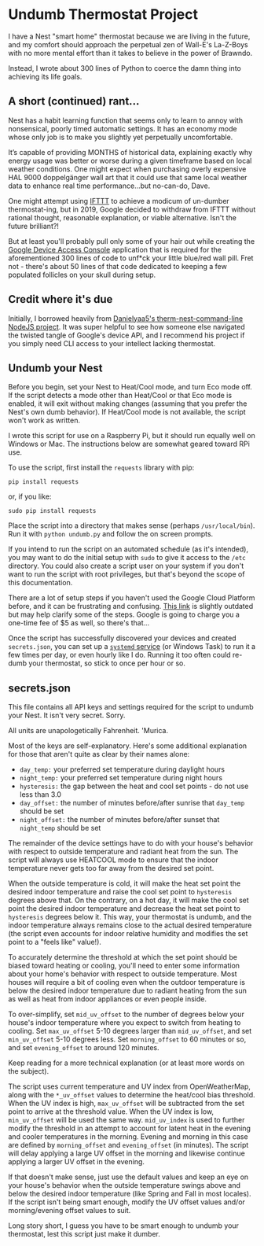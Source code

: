 # Undumb Thermostat Project

I have a Nest "smart home" thermostat because we are living in the future, and my comfort should approach the perpetual zen of Wall-E's La-Z-Boys with no more mental effort than it takes to believe in the power of Brawndo.

Instead, I wrote about 300 lines of Python to coerce the damn thing into achieving its life goals.

## A short (continued) rant...

Nest has a habit learning function that seems only to learn to annoy with nonsensical, poorly timed automatic settings.  It has an economy mode whose only job is to make you slightly yet perpetually uncomfortable.

It’s capable of providing MONTHS of historical data, explaining exactly why energy usage was better or worse during a given timeframe based on local weather conditions.  One might expect when purchasing overly expensive HAL 9000 doppelgänger wall art that it could use that same local weather data to enhance real time performance...but no-can-do, Dave.

One might attempt using [IFTTT](https://ifttt.com/home) to achieve a modicum of un-dumber thermostat-ing, but in 2019, Google decided to withdraw from IFTTT without rational thought, reasonable explanation, or viable alternative.  Isn't the future brilliant?!

But at least you'll probably pull only some of your hair out while creating the [Google Device Access Console](https://developers.google.com/nest/device-access) application that is required for the aforementioned 300 lines of code to unf*ck your little blue/red wall pill.  Fret not - there's about 50 lines of that code dedicated to keeping a few populated follicles on your skull during setup.

## Credit where it's due

Initially, I borrowed heavily from [Danielyaa5's therm-nest-command-line NodeJS project](https://github.com/danielyaa5/therm-nest-command-line).  It was super helpful to see how someone else navigated the twisted tangle of Google's device API, and I recommend his project if you simply need CLI access to your intellect lacking thermostat.

## Undumb your Nest

Before you begin, set your Nest to Heat/Cool mode, and turn Eco mode off.  If the script detects a mode other than Heat/Cool or that Eco mode is enabled, it will exit without making changes (assuming that you prefer the Nest's own dumb behavior).  If Heat/Cool mode is not available, the script won't work as written.

I wrote this script for use on a Raspberry Pi, but it should run equally well on Windows or Mac.  The instructions below are somewhat geared toward RPi use.

To use the script, first install the `requests` library with pip:

`pip install requests`

or, if you like:

`sudo pip install requests`

Place the script into a directory that makes sense (perhaps `/usr/local/bin`).  Run it with `python undumb.py` and follow the on screen prompts.

If you intend to run the script on an automated schedule (as it's intended), you may want to do the initial setup with `sudo` to give it access to the `/etc` directory.  You could also create a script user on your system if you don't want to run the script with root privileges, but that's beyond the scope of this documentation.

There are a lot of setup steps if you haven't used the Google Cloud Platform before, and it can be frustrating and confusing.  [This link](http://vunvulearadu.blogspot.com/2020/11/how-to-get-access-to-google-nest.html) is slightly outdated but may help clarify some of the steps.  Google is going to charge you a one-time fee of $5 as well, so there's that...

Once the script has successfully discovered your devices and created `secrets.json`, you can set up a [`systemd` service](https://linuxconfig.org/how-to-schedule-tasks-with-systemd-timers-in-linux) (or Windows Task) to run it a few times per day, or even hourly like I do.  Running it too often could re-dumb your thermostat, so stick to once per hour or so.

## secrets.json

This file contains all API keys and settings required for the script to undumb your Nest.  It isn't very secret.  Sorry.

All units are unapologetically Fahrenheit.  'Murica.

Most of the keys are self-explanatory.  Here's some additional explanation for those that aren't quite as clear by their names alone:
* `day_temp:` your preferred set temperature during daylight hours
* `night_temp:` your preferred set temperature during night hours
* `hysteresis:` the gap between the heat and cool set points - do not use less than 3.0
* `day_offset:` the number of minutes before/after sunrise that `day_temp` should be set
* `night_offset:` the number of minutes before/after sunset that `night_temp` should be set

The remainder of the device settings have to do with your house's behavior with respect to outside temperature and radiant heat from the sun.  The script will always use HEATCOOL mode to ensure that the indoor temperature never gets too far away from the desired set point.

When the outside temperature is cold, it will make the heat set point the desired indoor temperature and raise the cool set point to `hysteresis` degrees above that.  On the contrary, on a hot day, it will make the cool set point the desired indoor temperature and decrease the heat set point to `hysteresis` degrees below it.  This way, your thermostat is undumb, and the indoor temperature always remains close to the actual desired temperature (the script even accounts for indoor relative humidity and modifies the set point to a "feels like" value!).

To accurately determine the threshold at which the set point should be biased toward heating or cooling, you'll need to enter some information about your home's behavior with respect to outside temperature.  Most houses will require a bit of cooling even when the outdoor temperature is below the desired indoor temperature due to radiant heating from the sun as well as heat from indoor appliances or even people inside.

To over-simplify, set `mid_uv_offset` to the number of degrees below your house's indoor temperature where you expect to switch from heating to cooling.  Set `max_uv_offset` 5-10 degrees larger than `mid_uv_offset`, and set `min_uv_offset` 5-10 degrees less.  Set `morning_offset` to 60 minutes or so, and set `evening_offset` to around 120 minutes.

Keep reading for a more technical explanation (or at least more words on the subject).

The script uses current temperature and UV index from OpenWeatherMap, along with the `*_uv_offset` values to determine the heat/cool bias threshold.  When the UV index is high, `max_uv_offset` will be subtracted from the set point to arrive at the threshold value.  When the UV index is low, `min_uv_offset` will be used the same way.  `mid_uv_index` is used to further modify the threshold in an attempt to account for latent heat in the evening and cooler temperatures in the morning.  Evening and morning in this case are defined by `morning_offset` and `evening_offset` (in minutes).  The script will delay applying a large UV offset in the morning and likewise continue applying a larger UV offset in the evening.

If that doesn't make sense, just use the default values and keep an eye on your house's behavior when the outside temperature swings above and below the desired indoor temperature (like Spring and Fall in most locales).  If the script isn't being smart enough, modify the UV offset values and/or morning/evening offset values to suit.

Long story short, I guess you have to be smart enough to undumb your thermostat, lest this script just make it dumber.